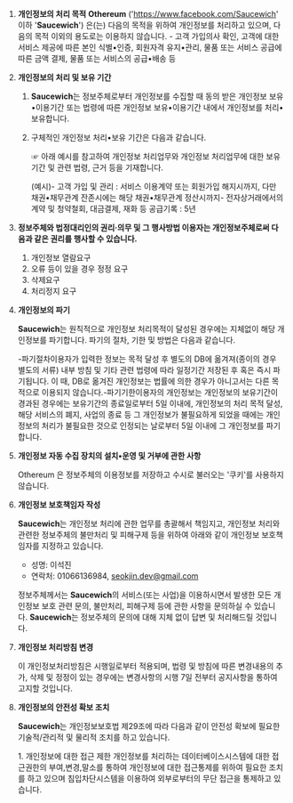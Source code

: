 1. **개인정보의 처리 목적** **Othereum** ('https://www.facebook.com/Saucewich' 이하 '**Saucewich**') 은(는) 다음의 목적을 위하여 개인정보를 처리하고 있으며, 다음의 목적 이외의 용도로는 이용하지 않습니다. - 고객 가입의사 확인, 고객에 대한 서비스 제공에 따른 본인 식별•인증, 회원자격 유지•관리, 물품 또는 서비스 공급에 따른 금액 결제, 물품 또는 서비스의 공급•배송 등

1. **개인정보의 처리 및 보유 기간**
    1. **Saucewich**는 정보주체로부터 개인정보를 수집할 때 동의 받은 개인정보 보유•이용기간 또는 법령에 따른 개인정보 보유•이용기간 내에서 개인정보를 처리•보유합니다.
    2. 구체적인 개인정보 처리•보유 기간은 다음과 같습니다.

        ☞ 아래 예시를 참고하여 개인정보 처리업무와 개인정보 처리업무에
        대한 보유기간 및 관련 법령, 근거 등을 기재합니다.

        (예시)- 고객 가입 및 관리 : 서비스 이용계약 또는 회원가입 해지시까지, 다만 채권•채무관계 잔존시에는 해당 채권•채무관계 정산시까지- 전자상거래에서의 계약 및 청약철회, 대금결제, 재화 등 공급기록 : 5년

1. **정보주체와 법정대리인의 권리·의무 및 그 행사방법 이용자는 개인정보주체로써 다음과 같은 권리를 행사할 수 있습니다.**
    1. 개인정보 열람요구
    1. 오류 등이 있을 경우 정정 요구
    1. 삭제요구
    1. 처리정지 요구

1. **개인정보의 파기**

    **Saucewich**는 원칙적으로 개인정보 처리목적이 달성된 경우에는 지체없이 해당 개인정보를 파기합니다. 파기의 절차, 기한 및 방법은 다음과 같습니다.

    -파기절차이용자가 입력한 정보는 목적 달성 후 별도의 DB에 옮겨져(종이의 경우 별도의 서류) 내부 방침 및 기타 관련 법령에 따라 일정기간 저장된 후 혹은 즉시 파기됩니다. 이 때, DB로 옮겨진 개인정보는 법률에 의한 경우가 아니고서는 다른 목적으로 이용되지 않습니다.-파기기한이용자의 개인정보는 개인정보의 보유기간이 경과된 경우에는 보유기간의 종료일로부터 5일 이내에, 개인정보의 처리 목적 달성, 해당 서비스의 폐지, 사업의 종료 등 그 개인정보가 불필요하게 되었을 때에는 개인정보의 처리가 불필요한 것으로 인정되는 날로부터 5일 이내에 그 개인정보를 파기합니다.

1. **개인정보 자동 수집 장치의 설치•운영 및 거부에 관한 사항**

    Othereum 은 정보주체의 이용정보를 저장하고 수시로 불러오는 '쿠키'를 사용하지 않습니다.

1. **개인정보 보호책임자 작성**

    **Saucewich**는 개인정보 처리에 관한 업무를 총괄해서 책임지고, 개인정보 처리와 관련한 정보주체의 불만처리 및 피해구제 등을 위하여 아래와 같이 개인정보 보호책임자를 지정하고 있습니다.

    * 성명: 이석진
    * 연락처: 01066136984, seokjin.dev@gmail.com

    정보주체께서는 **Saucewich**의 서비스(또는 사업)을 이용하시면서 발생한 모든 개인정보 보호 관련 문의, 불만처리, 피해구제 등에 관한 사항을 문의하실 수 있습니다. **Saucewich**는 정보주체의 문의에 대해 지체 없이 답변 및 처리해드릴 것입니다.

1. **개인정보 처리방침 변경**

    이 개인정보처리방침은 시행일로부터 적용되며, 법령 및 방침에 따른 변경내용의 추가, 삭제 및 정정이 있는 경우에는 변경사항의 시행 7일 전부터 공지사항을 통하여 고지할 것입니다.

1. **개인정보의 안전성 확보 조치**

    **Saucewich**는 개인정보보호법 제29조에 따라 다음과 같이 안전성 확보에 필요한 기술적/관리적 및 물리적 조치를 하고 있습니다.

    ​1. 개인정보에 대한 접근 제한 개인정보를 처리하는 데이터베이스시스템에
    대한 접근권한의 부여,변경,말소를 통하여 개인정보에 대한 접근통제를
    위하여 필요한 조치를 하고 있으며 침입차단시스템을 이용하여 외부로부터의
    무단 접근을 통제하고 있습니다.

